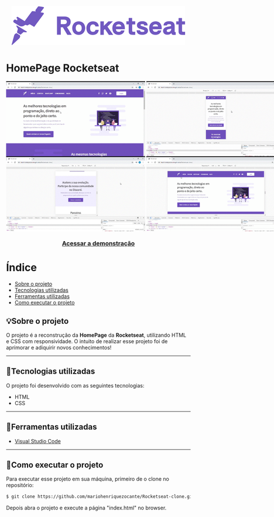 <h1 align="center">
    <img src="./images/rocketseat_logo.png"/>
</h1>

# HomePage Rocketseat

<div style="display:flex">
<img src="gifs/overview.gif" width="380px">
<img src="gifs/responsive.gif" style="margin-left:3px"  width="380px">
</div>
<div style="display:flex">
<img src="gifs/expandindo.gif" width="380px">
<img src="gifs/diminuindo.gif" style="margin-left:3px" width="380px">
</div>

<h3 align="center">
    <a href="https://mariohenriquezocante.github.io/Rocketseat-clone/">Acessar a demonstração</a>
</h3>


# Índice
- [Sobre o projeto](##-💡Sobre-o-projeto)
- [Tecnologias utilizadas](##-🚀Tecnologias-utilizadas)
- [Ferramentas utilizadas](##-🔨Ferramentas-utilizadas)
- [Como executar o projeto](##-🏁Como-executar-o-projeto)


## 💡Sobre o projeto

O projeto é a reconstrução da **HomePage** da **Rocketseat**, utilizando HTML e CSS com responsividade. O intuito de realizar esse projeto foi de aprimorar e adiquirir novos conhecimentos!

---

## 🚀Tecnologias utilizadas

O projeto foi desenvolvido com as seguintes tecnologias:

- HTML
- CSS

---

## 🔨Ferramentas utilizadas

- [Visual Studio Code](https://code.visualstudio.com/download)

---

## 🏁Como executar o projeto

Para executar esse projeto em sua máquina, primeiro de o clone no repositório:

```bash
$ git clone https://github.com/mariohenriquezocante/Rocketseat-clone.git
```
Depois abra o projeto e execute a página "index.html" no browser.
